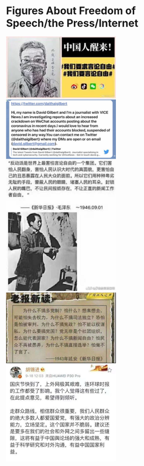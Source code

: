 # Figures About Freedom of Speech/the Press/Internet

<img src="https://github.com/AngryFear/Figures/blob/master/liwenliang.jpg" width=300>

<img src="https://github.com/AngryFear/Figures/blob/master/wechat.jpeg" width=300>

<img src="https://github.com/AngryFear/Figures/blob/master/freedom-of-speech.jpg" width=300>

<img src="https://github.com/AngryFear/Figures/blob/master/why-why-why.jpg" width=300>

<img src="https://github.com/AngryFear/Figures/blob/master/huxijin.jpg" width=300>
